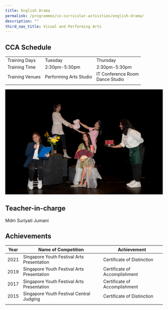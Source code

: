 ```yaml
---
title: English Drama
permalink: /programmes/co-curricular-activities/english-drama/
description: ""
third_nav_title: Visual and Performing Arts
---
```

CCA Schedule
------------

| | | | 
| --- | --- | --- | 
| Training Days | Tuesday | Thursday | 
| Training Time | 2:30pm-5:30pm | 2:30pm-5:30pm | 
| Training Venues | Performing Arts Studio | IT Conference Room <br> Dance Studio |   
| | | |

![](/images/drama12023.jpg)

Teacher-in-charge
------------------

Mdm Suriyati Jumani


Achievements
------------

| Year | Name of Competition | Achievement |
| --- | --- | --- |
| 2021 | Singapore Youth Festival Arts Presentation | Certificate of Distinction |
| 2019 | Singapore Youth Festival Arts Presentation | Certificate of Accomplishment |
| 2017 | Singapore Youth Festival Arts Presentation | Certificate of Accomplishment |
| 2015 | Singapore Youth Festival Central Judging | Certificate of Distinction |
| | | |